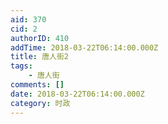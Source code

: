 ```yaml
---
aid: 370
cid: 2
authorID: 410
addTime: 2018-03-22T06:14:00.000Z
title: 唐人街2
tags:
    - 唐人街
comments: []
date: 2018-03-22T06:14:00.000Z
category: 时政
---
```



